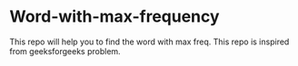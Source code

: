 # Word-with-max-frequency
This repo will help you to find the word with max freq. This repo is inspired from geeksforgeeks problem.
